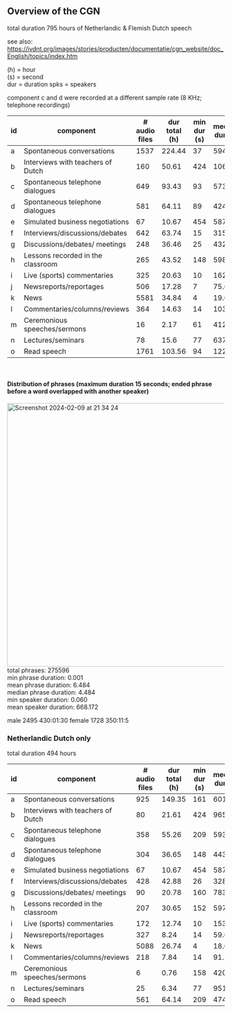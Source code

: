 
## Overview of the CGN

total duration 795 hours of Netherlandic & Flemish Dutch speech

see also: https://ivdnt.org/images/stories/producten/documentatie/cgn_website/doc_English/topics/index.htm

(h) = hour <br>
(s) = second <br> 
dur = duration
spks = speakers 

component c and d were recorded at a different sample rate (8 KHz; telephone recordings)

id | component | # audio files | dur total (h) | min dur (s) | median dur (s) | max dur (s) | # speakers | min # spks | median # spks | max # spks
--- | --- | --- | --- | --- | --- | --- | --- | --- | --- | ---
a|Spontaneous conversations|1537|224.44|37|594.0|1816|364|2|2.0|6
b|Interviews with teachers of Dutch|160|50.61|424|1069.5|2106|162|1|2.0|3
c|Spontaneous telephone dialogues|649|93.43|93|573.0|599|510|2|3.0|3
d|Spontaneous telephone dialogues|581|64.11|89|424.0|904|425|2|2.0|4
e|Simulated business negotiations|67|10.67|454|587.0|615|31|2|2.0|3
f|Interviews/discussions/debates|642|63.74|15|315.0|1691|877|1|2.0|8
g|Discussions/debates/ meetings|248|36.46|25|432.0|1788|235|1|3.0|17
h|Lessons recorded in the classroom|265|43.52|148|598.0|1600|413|1|4.0|12
i|Live (sports) commentaries|325|20.63|10|162.0|1083|94|1|1.0|4
j|Newsreports/reportages|506|17.28|7|75.0|634|494|1|1.5|7
k|News|5581|34.84|4|19.0|262|248|1|1.0|5
l|Commentaries/columns/reviews|364|14.63|14|103.5|1223|264|1|1.0|6
m|Ceremonious speeches/sermons|16|2.17|61|412.5|1602|12|1|1.0|2
n|Lectures/seminars|78|15.6|77|637.0|1746|40|1|1.0|2
o|Read speech|1761|103.56|94|122.0|1506|474|1|1.0|2


<br>

#### Distribution of phrases (maximum duration 15 seconds; ended phrase before a word overlapped with another speaker)

<img width="610" alt="Screenshot 2024-02-09 at 21 34 24" src="https://github.com/martijnbentum/CGN_AUDIO_EXTRACT/assets/19554953/de79ae42-a0a8-43b3-a3b2-8f61375acc18">

<br>
total phrases: 275596 <br>
min phrase duration: 0.001 <br>
mean phrase duration: 6.484 <br>
median phrase duration: 4.484 <br>
min speaker duration: 0.060 <br>
mean speaker duration: 668.172 <br>

male      2495 430:01:30
female    1728 350:11:5



### Netherlandic Dutch only
total duration 494 hours

id | component | # audio files | dur total (h) | min dur (s) | median dur (s) | max dur (s) | # speakers | min # spks | median # spks | max # spks
--- | --- | --- | --- | --- | --- | --- | --- | --- | --- | ---
a|Spontaneous conversations|925|149.35|161|601.0|1275|232|2|2.0|6
b|Interviews with teachers of Dutch|80|21.61|424|965.0|1261|81|1|2.0|3
c|Spontaneous telephone dialogues|358|55.26|209|593.0|599|360|2|3.0|3
d|Spontaneous telephone dialogues|304|36.65|148|443.0|904|177|2|2.0|3
e|Simulated business negotiations|67|10.67|454|587.0|615|31|2|2.0|3
f|Interviews/discussions/debates|428|42.88|26|328.5|1223|679|1|2.0|8
g|Discussions/debates/ meetings|90|20.78|160|783.5|1788|134|2|6.0|17
h|Lessons recorded in the classroom|207|30.65|152|597.0|650|396|2|5.0|12
i|Live (sports) commentaries|172|12.74|10|153.0|1083|67|1|1.0|3
j|Newsreports/reportages|327|8.24|14|59.0|621|348|1|1.0|6
k|News|5088|26.74|4|18.0|251|33|1|1.0|2
l|Commentaries/columns/reviews|218|7.84|14|91.5|760|206|1|1.0|6
m|Ceremonious speeches/sermons|6|0.76|158|420.5|867|4|1|1.0|2
n|Lectures/seminars|25|6.34|77|951.0|1746|25|1|1.0|2
o|Read speech|561|64.14|209|474.0|1506|325|1|1.0|2

